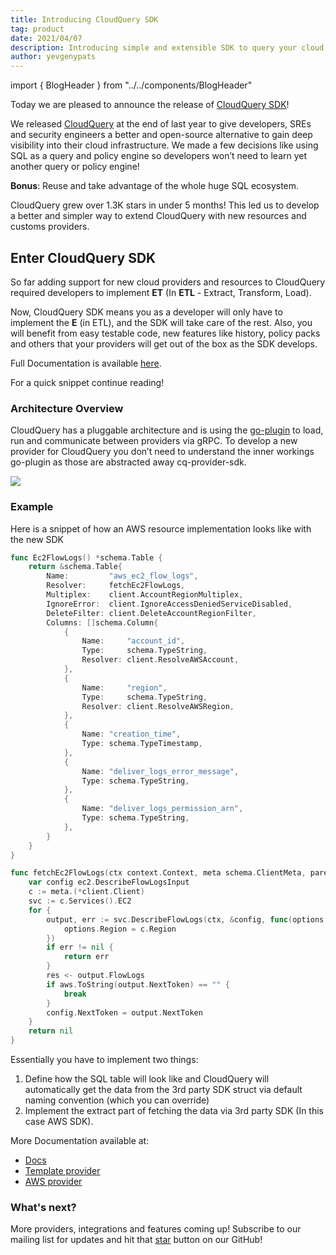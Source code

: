 ```yaml
---
title: Introducing CloudQuery SDK
tag: product
date: 2021/04/07
description: Introducing simple and extensible SDK to query your cloud
author: yevgenypats
---
```


import { BlogHeader } from "../../components/BlogHeader"

<BlogHeader/>


Today we are pleased to announce the release of [CloudQuery SDK](https://github.com/cloudquery/cq-provider-sdk)!

We released [CloudQuery](https://github.com/cloudquery/cloudquery) at the end of last year to give developers,
SREs and security engineers a better and open-source alternative to gain deep visibility into their cloud infrastructure.
We made a few decisions like using SQL as a query and policy engine so developers won’t need to learn yet another query or policy engine!

**Bonus**: Reuse and take advantage of the whole huge SQL ecosystem.

CloudQuery grew over 1.3K stars in under 5 months!
This led us to develop a better and simpler way to extend CloudQuery with new resources and customs providers.


## Enter CloudQuery SDK

So far adding support for new cloud providers and resources to CloudQuery required developers to implement **ET** (In **ETL** - Extract, Transform, Load).

Now, CloudQuery SDK means you as a developer will only have to implement the **E** (in ETL), and the SDK will take care of the rest.
Also, you will benefit from easy testable code, new features like history, policy packs and others that your providers will get out of the box as the SDK develops.

Full Documentation is available [here](https://docs.cloudquery.io/docs/developers/architecture).

For a quick snippet continue reading!

### Architecture Overview

CloudQuery has a pluggable architecture and is using the [go-plugin](https://github.com/hashicorp/go-plugin) to load, run and communicate between providers via gRPC.
To develop a new provider for CloudQuery you don’t need to understand the inner workings go-plugin as those are abstracted away cq-provider-sdk.

![](/images/blog/cloudquery-sdk-architecture.png)

### Example

Here is a snippet of how an AWS resource implementation looks like with the new SDK

```go
func Ec2FlowLogs() *schema.Table {
	return &schema.Table{
		Name:         "aws_ec2_flow_logs",
		Resolver:     fetchEc2FlowLogs,
		Multiplex:    client.AccountRegionMultiplex,
		IgnoreError:  client.IgnoreAccessDeniedServiceDisabled,
		DeleteFilter: client.DeleteAccountRegionFilter,
		Columns: []schema.Column{
			{
				Name:     "account_id",
				Type:     schema.TypeString,
				Resolver: client.ResolveAWSAccount,
			},
			{
				Name:     "region",
				Type:     schema.TypeString,
				Resolver: client.ResolveAWSRegion,
			},
			{
				Name: "creation_time",
				Type: schema.TypeTimestamp,
			},
			{
				Name: "deliver_logs_error_message",
				Type: schema.TypeString,
			},
			{
				Name: "deliver_logs_permission_arn",
				Type: schema.TypeString,
			},
        }
    }
}

func fetchEc2FlowLogs(ctx context.Context, meta schema.ClientMeta, parent *schema.Resource, res chan interface{}) error {
	var config ec2.DescribeFlowLogsInput
	c := meta.(*client.Client)
	svc := c.Services().EC2
	for {
		output, err := svc.DescribeFlowLogs(ctx, &config, func(options *ec2.Options) {
			options.Region = c.Region
		})
		if err != nil {
			return err
		}
		res <- output.FlowLogs
		if aws.ToString(output.NextToken) == "" {
			break
		}
		config.NextToken = output.NextToken
	}
	return nil
}
```

Essentially you have to implement two things:

1. Define how the SQL table will look like and CloudQuery will automatically get the data from the 3rd party SDK struct via default naming convention (which you can override)
2. Implement the extract part of fetching the data via 3rd party SDK (In this case AWS SDK).

More Documentation available at:

- [Docs](https://docs.cloudquery.io/docs/developers/developing-new-provider)
- [Template provider](https://github.com/cloudquery/cq-provider-template)
- [AWS provider](https://github.com/cloudquery/cq-provider-aws)

### What's next?

More providers, integrations and features coming up!
Subscribe to our mailing list for updates and hit that [star](https://github.com/cloudquery/cloudquery) button on our GitHub!
